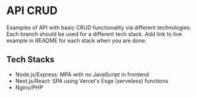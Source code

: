 # API CRUD 
Examples of API with basic CRUD functionality via different technologies. Each branch should be used for a different tech stack. Add link to live example in README for each stack when you are done.

## Tech Stacks
- Node.js/Express: MPA with no JavaScript in frontend
- Next.js/React: SPA using Vercel's Esge (serveless) functions
- Nginx/PHP

